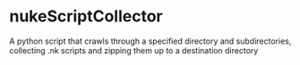 # nukeScriptCollector
A python script that crawls through a specified directory and subdirectories, collecting .nk scripts and zipping them up to a destination directory
